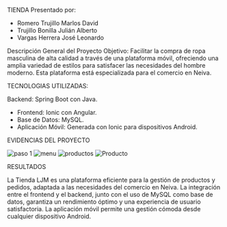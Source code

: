 TIENDA
Presentado por:

- Romero Trujillo Marlos David
- Trujillo Bonilla Julián Alberto
- Vargas Herrera José Leonardo

Descripción General del Proyecto 
Objetivo: 
Facilitar la compra de ropa masculina de alta calidad a través de una plataforma móvil, ofreciendo una amplia variedad de estilos para satisfacer las necesidades del hombre moderno. Esta plataforma está especializada para el comercio en Neiva.
 
TECNOLOGIAS UTILIZADAS:

 Backend: Spring Boot con Java.
- Frontend: Ionic con Angular.
- Base de Datos: MySQL.
- Aplicación Móvil: Generada con Ionic para dispositivos Android.



EVIDENCIAS DEL PROYECTO

![paso 1](https://github.com/user-attachments/assets/b7e4ea1f-1f06-44bd-937c-ad4198aaa6e9)
![menu](https://github.com/user-attachments/assets/b2c0475f-026b-4d57-9651-08503d6cc962)
![productos](https://github.com/user-attachments/assets/5ef447ef-9fc2-46b9-978f-14c98346ff1b)
![Producto](https://github.com/user-attachments/assets/e346f91b-5ae4-459c-8edf-22ce6b61b388)

RESULTADOS  

La Tienda LJM es una plataforma eficiente para la gestión de productos y pedidos, adaptada a las necesidades del comercio en Neiva. La integración entre el frontend y el backend, junto con el uso de MySQL como base de datos, garantiza un rendimiento óptimo y una experiencia de usuario satisfactoria. La aplicación móvil permite una gestión cómoda desde cualquier dispositivo Android.
